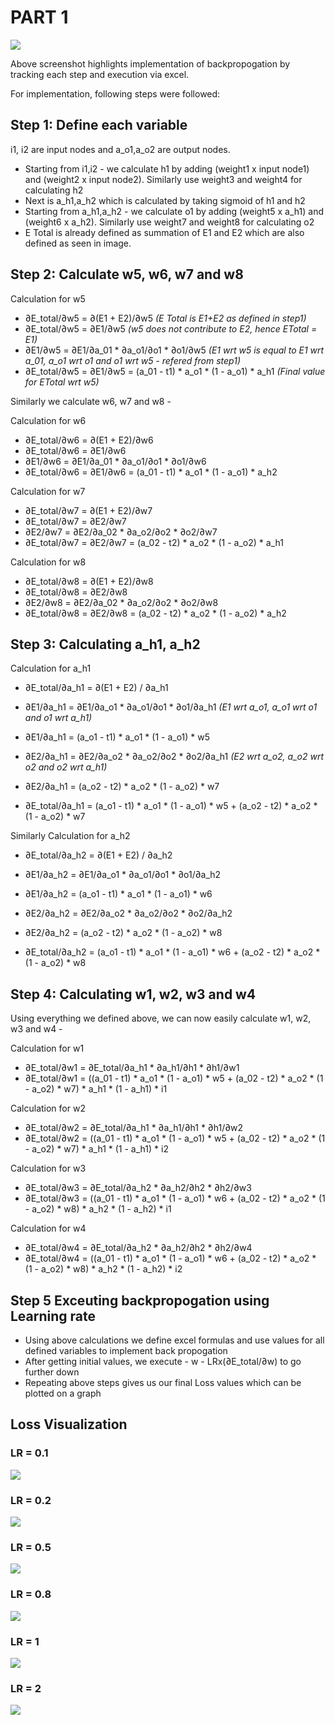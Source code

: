 # PART 1

![](https://github.com/Himank-J/ERAV2/blob/main/S6/Screenshots/Backprop.JPG)

Above screenshot highlights implementation of backpropogation by tracking each step and execution via excel.

For implementation, following steps were followed:

## Step 1: Define each variable

i1, i2 are input nodes and a_o1,a_o2 are output nodes.
- Starting from i1,i2 - we calculate h1 by adding (weight1 x input node1) and (weight2 x input node2). Similarly use weight3 and weight4 for calculating h2
- Next is a_h1,a_h2 which is calculated by taking sigmoid of h1 and h2
- Starting from a_h1,a_h2 - we calculate o1 by adding (weight5 x a_h1) and (weight6 x a_h2). Similarly use weight7 and weight8 for calculating o2
- E Total is already defined as summation of E1 and E2 which are also defined as seen in image.

## Step 2: Calculate w5, w6, w7 and w8

Calculation for w5					
- ∂E_total/∂w5 = ∂(E1 + E2)/∂w5	_(E Total is E1+E2 as defined in step1)_			
- ∂E_total/∂w5 = ∂E1/∂w5	_(w5 does not contribute to E2, hence ETotal = E1)_				
- ∂E1/∂w5 = ∂E1/∂a_01 * ∂a_o1/∂o1 * ∂o1/∂w5  _(E1 wrt w5 is equal to E1 wrt a_01, a_o1 wrt o1 and o1 wrt w5 - refered from step1)_					
- ∂E_total/∂w5 = ∂E1/∂w5 = (a_01 - t1) * a_o1 * (1 - a_o1) * a_h1	_(Final value for ETotal wrt w5)_				

Similarly we calculate w6, w7 and w8 - 

Calculation for w6					
- ∂E_total/∂w6 = ∂(E1 + E2)/∂w6					
- ∂E_total/∂w6 = ∂E1/∂w6					
- ∂E1/∂w6 = ∂E1/∂a_01 * ∂a_o1/∂o1 * ∂o1/∂w6					
- ∂E_total/∂w6 = ∂E1/∂w6 = (a_01 - t1) * a_o1 * (1 - a_o1) * a_h2					
					
Calculation for w7					
- ∂E_total/∂w7 = ∂(E1 + E2)/∂w7					
- ∂E_total/∂w7 = ∂E2/∂w7					
- ∂E2/∂w7 = ∂E2/∂a_02 * ∂a_o2/∂o2 * ∂o2/∂w7					
- ∂E_total/∂w7 = ∂E2/∂w7 = (a_02 - t2) * a_o2 * (1 - a_o2) * a_h1					
					
Calculation for w8					
- ∂E_total/∂w8 = ∂(E1 + E2)/∂w8					
- ∂E_total/∂w8 = ∂E2/∂w8					
- ∂E2/∂w8 = ∂E2/∂a_02 * ∂a_o2/∂o2 * ∂o2/∂w8					
- ∂E_total/∂w8 = ∂E2/∂w8 = (a_02 - t2) * a_o2 * (1 - a_o2) * a_h2

## Step 3: Calculating a_h1, a_h2

Calculation for a_h1					
- ∂E_total/∂a_h1 = ∂(E1 + E2) / ∂a_h1
   				
- ∂E1/∂a_h1 = ∂E1/∂a_o1 * ∂a_o1/∂o1 * ∂o1/∂a_h1		_(E1 wrt a_o1, a_o1 wrt o1 and o1 wrt a_h1)_			
- ∂E1/∂a_h1 = (a_o1 - t1) * a_o1 * (1 - a_o1) * w5					
					
- ∂E2/∂a_h1 = ∂E2/∂a_o2 * ∂a_o2/∂o2 * ∂o2/∂a_h1  _(E2 wrt a_o2, a_o2 wrt o2 and o2 wrt a_h1)_						
- ∂E2/∂a_h1 = (a_o2 - t2) * a_o2 * (1 - a_o2) * w7					
					
- ∂E_total/∂a_h1 =  (a_o1 - t1) * a_o1 * (1 - a_o1) * w5 + (a_o2 - t2) * a_o2 * (1 - a_o2) * w7					
					
Similarly Calculation for a_h2

- ∂E_total/∂a_h2 = ∂(E1 + E2) / ∂a_h2					

- ∂E1/∂a_h2 = ∂E1/∂a_o1 * ∂a_o1/∂o1 * ∂o1/∂a_h2					
- ∂E1/∂a_h2 = (a_o1 - t1) * a_o1 * (1 - a_o1) * w6					
					
- ∂E2/∂a_h2 = ∂E2/∂a_o2 * ∂a_o2/∂o2 * ∂o2/∂a_h2					
- ∂E2/∂a_h2 = (a_o2 - t2) * a_o2 * (1 - a_o2) * w8					
					
- ∂E_total/∂a_h2 =  (a_o1 - t1) * a_o1 * (1 - a_o1) * w6 + (a_o2 - t2) * a_o2 * (1 - a_o2) * w8

## Step 4: Calculating w1, w2, w3 and w4
Using everything we defined above, we can now easily calculate w1, w2, w3 and w4 - 

Calculation for w1					
- ∂E_total/∂w1 = ∂E_total/∂a_h1 * ∂a_h1/∂h1 * ∂h1/∂w1					
- ∂E_total/∂w1 = ((a_01 - t1) * a_o1 * (1 - a_o1) * w5 +  (a_02 - t2) * a_o2 * (1 - a_o2) * w7) * a_h1 * (1 - a_h1) * i1					
					
Calculation for w2					
- ∂E_total/∂w2 = ∂E_total/∂a_h1 * ∂a_h1/∂h1 * ∂h1/∂w2					
- ∂E_total/∂w2 = ((a_01 - t1) * a_o1 * (1 - a_o1) * w5 +  (a_02 - t2) * a_o2 * (1 - a_o2) * w7) * a_h1 * (1 - a_h1) * i2					
					
Calculation for w3					
- ∂E_total/∂w3 = ∂E_total/∂a_h2 * ∂a_h2/∂h2 * ∂h2/∂w3					
- ∂E_total/∂w3 = ((a_01 - t1) * a_o1 * (1 - a_o1) * w6 +  (a_02 - t2) * a_o2 * (1 - a_o2) * w8) * a_h2 * (1 - a_h2) * i1					
					
Calculation for w4					
- ∂E_total/∂w4 = ∂E_total/∂a_h2 * ∂a_h2/∂h2 * ∂h2/∂w4					
- ∂E_total/∂w4 = ((a_01 - t1) * a_o1 * (1 - a_o1) * w6 +  (a_02 - t2) * a_o2 * (1 - a_o2) * w8) * a_h2 * (1 - a_h2) * i2

## Step 5 Exceuting backpropogation using Learning rate

- Using above calculations we define excel formulas and use values for all defined variables to implement back propogation
- After getting initial values, we execute - w - LRx(∂E_total/∂w) to go further down
- Repeating above steps gives us our final Loss values which can be plotted on a graph

## Loss Visualization

### LR = 0.1
![](https://github.com/Himank-J/ERAV2/blob/main/S6/Screenshots/backprop-0.1.JPG)

### LR = 0.2
![](https://github.com/Himank-J/ERAV2/blob/main/S6/Screenshots/backprop-0.2.JPG)

### LR = 0.5
![](https://github.com/Himank-J/ERAV2/blob/main/S6/Screenshots/backprop-0.5.JPG)

### LR = 0.8
![](https://github.com/Himank-J/ERAV2/blob/main/S6/Screenshots/backprop-0.8.JPG)

### LR = 1
![](https://github.com/Himank-J/ERAV2/blob/main/S6/Screenshots/backprop-1.JPG)

### LR = 2
![](https://github.com/Himank-J/ERAV2/blob/main/S6/Screenshots/backprop-2.JPG)




